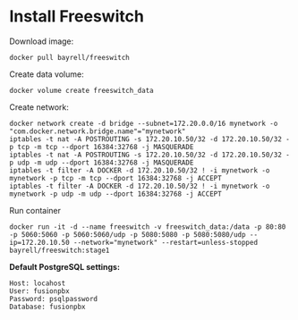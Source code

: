 # Install Freeswitch


Download image:
```
docker pull bayrell/freeswitch
```


Create data volume:
```
docker volume create freeswitch_data
```


Create network:
```
docker network create -d bridge --subnet=172.20.0.0/16 mynetwork -o "com.docker.network.bridge.name"="mynetwork"
iptables -t nat -A POSTROUTING -s 172.20.10.50/32 -d 172.20.10.50/32 -p tcp -m tcp --dport 16384:32768 -j MASQUERADE
iptables -t nat -A POSTROUTING -s 172.20.10.50/32 -d 172.20.10.50/32 -p udp -m udp --dport 16384:32768 -j MASQUERADE
iptables -t filter -A DOCKER -d 172.20.10.50/32 ! -i mynetwork -o mynetwork -p tcp -m tcp --dport 16384:32768 -j ACCEPT
iptables -t filter -A DOCKER -d 172.20.10.50/32 ! -i mynetwork -o mynetwork -p udp -m udp --dport 16384:32768 -j ACCEPT
```


Run container
```
docker run -it -d --name freeswitch -v freeswitch_data:/data -p 80:80 -p 5060:5060 -p 5060:5060/udp -p 5080:5080 -p 5080:5080/udp --ip=172.20.10.50 --network="mynetwork" --restart=unless-stopped bayrell/freeswitch:stage1
```


**Default PostgreSQL settings:**

```
Host: locahost
User: fusionpbx
Password: psqlpassword
Database: fusionpbx
```